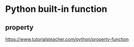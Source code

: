 <link rel="stylesheet" type="text/css" media="all" href="https://shlomo90.github.io/homepage.css" />

# Python built-in function

## property

https://www.tutorialsteacher.com/python/property-function
